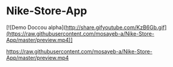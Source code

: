 # Nike-Store-App



[![Demo Doccou alpha](http://share.gifyoutube.com/KzB6Gb.gif](https://raw.githubusercontent.com/mosayeb-a/Nike-Store-App/master/preview.mp4)]




https://raw.githubusercontent.com/mosayeb-a/Nike-Store-App/master/preview.mp4
